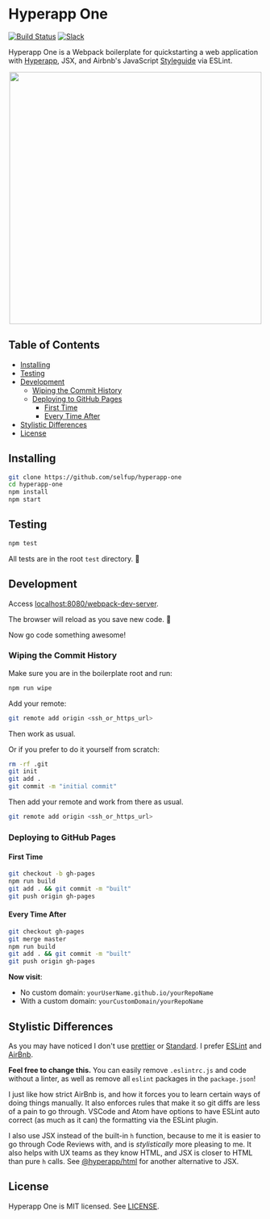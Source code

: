 # Hyperapp One

[![Build Status](https://travis-ci.org/selfup/hyperapp-one.svg?branch=master)](https://travis-ci.org/selfup/hyperapp-one) [![Slack](https://hyperappjs.herokuapp.com/badge.svg)](https://hyperappjs.herokuapp.com "Join us")

Hyperapp One is a Webpack boilerplate for quickstarting a web application with [Hyperapp](https://github.com/hyperapp/hyperapp), JSX, and Airbnb's JavaScript [Styleguide](https://github.com/airbnb/javascript) via ESLint.

<div align=center>
  <a href=http://selfup.github.io/hyperapp-one>
    <img width=500 src=https://user-images.githubusercontent.com/56996/35205568-92ab325a-ff79-11e7-8978-81f0866c53af.gif />
  </a>
</div>

<h2>Table of Contents</h2>

<!-- TOC -->

* [Installing](#installing)
* [Testing](#testing)
* [Development](#development)
  * [Wiping the Commit History](#wiping-the-commit-history)
  * [Deploying to GitHub Pages](#deploying-to-github-pages)
    * [First Time](#first-time)
    * [Every Time After](#every-time-after)
* [Stylistic Differences](#stylistic-differences)
* [License](#license)

<!-- /TOC -->

## Installing

```bash
git clone https://github.com/selfup/hyperapp-one
cd hyperapp-one
npm install
npm start
```

## Testing

```bash
npm test
```

All tests are in the root `test` directory. :tada:

## Development

Access [localhost:8080/webpack-dev-server](http://localhost:8080/webpack-dev-server/index.html).

The browser will reload as you save new code. 🚀

Now go code something awesome!

### Wiping the Commit History

Make sure you are in the boilerplate root and run:

```bash
npm run wipe
```

Add your remote:

```bash
git remote add origin <ssh_or_https_url>
```

Then work as usual.

Or if you prefer to do it yourself from scratch:

```bash
rm -rf .git
git init
git add .
git commit -m "initial commit"
```

Then add your remote and work from there as usual.

```bash
git remote add origin <ssh_or_https_url>
```

### Deploying to GitHub Pages

#### First Time

```bash
git checkout -b gh-pages
npm run build
git add . && git commit -m "built"
git push origin gh-pages
```

#### Every Time After

```bash
git checkout gh-pages
git merge master
npm run build
git add . && git commit -m "built"
git push origin gh-pages
```

**Now visit**:

* No custom domain: `yourUserName.github.io/yourRepoName`
* With a custom domain: `yourCustomDomain/yourRepoName`

## Stylistic Differences

As you may have noticed I don't use [prettier](https://github.com/prettier/prettier) or [Standard](https://github.com/standard/standard). I prefer [ESLint](https://github.com/eslint/eslint) and [AirBnb](https://github.com/airbnb/javascript).

**Feel free to change this.** You can easily remove `.eslintrc.js` and code without a linter, as well as remove all `eslint` packages in the `package.json`!

I just like how strict AirBnb is, and how it forces you to learn certain ways of doing things manually. It also enforces rules that make it so git diffs are less of a pain to go through. VSCode and Atom have options to have ESLint auto correct (as much as it can) the formatting via the ESLint plugin.

I also use JSX instead of the built-in `h` function, because to me it is easier to go through Code Reviews with, and is _stylistically_ more pleasing to me. It also helps with UX teams as they know HTML, and JSX is closer to HTML than pure `h` calls. See [@hyperapp/html](https://github.com/hyperapp/html) for another alternative to JSX.

## License

Hyperapp One is MIT licensed. See [LICENSE](LICENSE).
